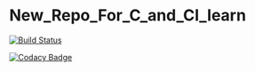 # New_Repo_For_C_and_CI_learn
[![Build Status](https://travis-ci.org/jonia2k4/New_Repo_For_C_and_CI_learn.svg?branch=master)](https://travis-ci.org/jonia2k4/New_Repo_For_C_and_CI_learn)

[![Codacy Badge](https://app.codacy.com/project/badge/Grade/217cf59f89d5451491298c725b32441a)](https://www.codacy.com/manual/jonia2k4/New_Repo_For_C_and_CI_learn?utm_source=github.com&amp;utm_medium=referral&amp;utm_content=jonia2k4/New_Repo_For_C_and_CI_learn&amp;utm_campaign=Badge_Grade)
